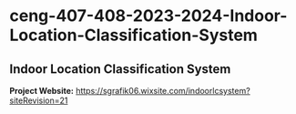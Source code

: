 # ceng-407-408-2023-2024-Indoor-Location-Classification-System
## Indoor Location Classification System

**Project Website:** https://sgrafik06.wixsite.com/indoorlcsystem?siteRevision=21
